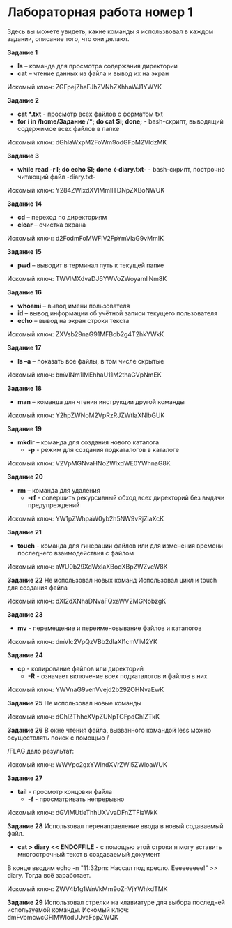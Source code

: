 # Лабораторная работа номер 1
Здесь вы можете увидеть, какие команды я использвовал в каждом задании, описание того, что они делают.


**Задание 1**

-  **ls** – команда для просмотра содержания директории
- **cat** – чтение данных из файла и вывод их на экран

Искомый ключ: ZGFpejZhaFJhZVNhZXhhaWJ1YWYK



**Задание 2**

- **cat \*.txt** - просмотр всех файлов с форматом txt
-  **for i in /home/Задание /*; do cat $i; done;** - bash-скрипт, выводящий содержимое всех файлов в папке

Искомый ключ: dGhlaWxpM2FoWm9odGFpM2VldzMK



**Задание 3**

-  **while read -r l; do echo $l; done <-diary.txt-** - bash-скрипт, построчно читающий файл -diary.txt-

Искомый ключ: Y284ZWlxdXVlMmllTDNpZXBoNWUK



**Задание 14**

- **cd** – переход по директориям
- **clear** – очистка экрана

Искомый ключ: d2FodmFoMWFlV2FpYmVlaG9vMmIK



**Задание 15**

- **pwd** – выводит в терминал путь к текущей папке

Искомый ключ: TWVlMXdvaDJ6YWVoZWoyamllNm8K



**Задание 16**

- **whoami** – вывод имени пользователя
- **id** – вывод информации об учётной записи текущего пользователя
- **echo** – вывод на экран строки текста

Искомый ключ: ZXVsb29naG91MFBob2g4T2hkYWkK



**Задание 17**

- **ls –a** – показать все файлы, в том числе скрытые

Искомый ключ: bmVlNm1lMEhhaU11M2thaGVpNmEK



**Задание 18**

- **man** – команда для чтения инструкции другой команды

Искомый ключ: Y2hpZWNoM2VpRzRJZWtlaXNlbGUK



**Задание 19**

- **mkdir** – команда для создания нового каталога
  - **-p** - режим для создания подкаталогов в каталоге

Искомый ключ: V2VpMGNvaHNoZWlxdWE0YWhnaG8K



**Задание 20**

- **rm** – команда для удаления
  - **-rf** - совершить рекурсивный обход всех директорий без выдачи предупреждений

Искомый ключ: YW1pZWhpaW0yb2h5NW9vRjZlaXcK



**Задание 21**

- **touch** - команда для гинерации файлов или для изменения времени последнего взаимодействия с файлом


Искомый ключ: aWU0b29XdWxlaXBodXBpZWZveW8K



**Задание 22**
Не использовал новых команд 
Использовал цикл и touch для создания файла  

Искомый ключ: dXI2dXNhaDNvaFQxaWV2MGNobzgK



**Задание 23**

- **mv** - перемещение и переименовывание файлов и каталогов

Искомый ключ: dmVlc2VpQzVBb2dlaXI1cmVlM2YK



**Задание 24**

- **cp** - копирование файлов или директорий
  - **-R** - означает включение всех подкаталогов и файлов в них 

Искомый ключ: YWVnaG9venVvejd2b292OHNvaEwK



**Задание 25**
Не использовал новые команды

Искомый ключ: dGhlZThhcXVpZUNpTGFpdGhlZTkK



**Задание 26**
В окне чтения файла, вызванного командой less можно осуществлять поиск с помощью \/

\/FLAG дало результат:


Искомый ключ: WWVpc2gxYWlndXVrZWl5ZWloaWUK



**Задание 27**

- **tail** - просмотр концовки файла
  - **-f** - просматривать непрерывно

Искомый ключ: dGVlMUtleThhUXVvaDFnZTFiaWkK



**Задание 28**
Использовал перенаправление ввода в новый содаваемый файл.
- **cat > diary << ENDOFFILE** - с помощью этой строки я могу вставить многострочный текст в создаваемый документ

В конце вводим echo -n "11:32pm: Нассал под кресло. Еееееееее!" >> diary. Тогда всё заработает.


Искомый ключ: ZWV4b1g1WnVkMm9oZnVjYWhkdTMK



**Задание 29**
Использовал стрелки на клавиатуре для выбора последней используемой команды.
Искомый ключ: dmFvbmcwcGFlMWlodUJvaFppZWQK
